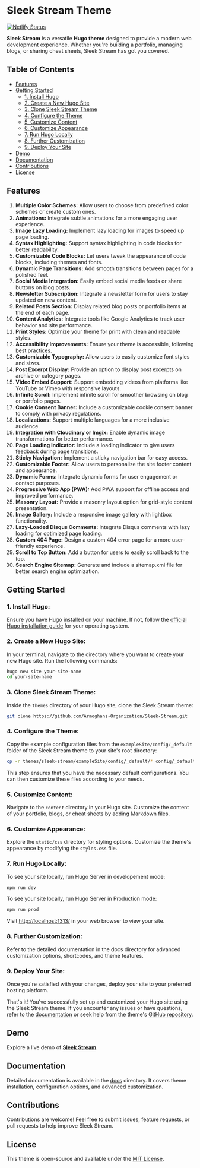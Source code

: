 # Sleek Stream Theme

[![Netlify Status](https://api.netlify.com/api/v1/badges/c5f1a299-e079-4f43-a6f1-c2a7cdfd7f9f/deploy-status)](https://app.netlify.com/sites/sleekstream/deploys)

**Sleek Stream** is a versatile **Hugo theme**  designed to provide a modern web development experience. Whether you're building a portfolio, managing blogs, or sharing cheat sheets, Sleek Stream has got you covered.

## Table of Contents

- [Features](#features)
- [Getting Started](#getting-started)
  - [1. Install Hugo](#1-install-hugo)
  - [2. Create a New Hugo Site](#2-create-a-new-hugo-site)
  - [3. Clone Sleek Stream Theme](#3-clone-sleek-stream-theme)
  - [4. Configure the Theme](#4-configure-the-theme)
  - [5. Customize Content](#5-customize-content)
  - [6. Customize Appearance](#6-customize-appearance)
  - [7. Run Hugo Locally](#7-run-hugo-locally)
  - [8. Further Customization](#8-further-customization)
  - [9. Deploy Your Site](#9-deploy-your-site)
- [Demo](#demo)
- [Documentation](#documentation)
- [Contributions](#contributions)
- [License](#license)

## Features

1. **Multiple Color Schemes:** Allow users to choose from predefined color schemes or create custom ones.
2. **Animations:** Integrate subtle animations for a more engaging user experience.
3. **Image Lazy Loading:** Implement lazy loading for images to speed up page loading.
4. **Syntax Highlighting:** Support syntax highlighting in code blocks for better readability.
5. **Customizable Code Blocks:** Let users tweak the appearance of code blocks, including themes and fonts.
6. **Dynamic Page Transitions:** Add smooth transitions between pages for a polished feel.
7. **Social Media Integration:** Easily embed social media feeds or share buttons on blog posts.
8. **Newsletter Subscription:** Integrate a newsletter form for users to stay updated on new content.
9. **Related Posts Section:** Display related blog posts or portfolio items at the end of each page.
10. **Content Analytics:** Integrate tools like Google Analytics to track user behavior and site performance.
11. **Print Styles:** Optimize your theme for print with clean and readable styles.
12. **Accessibility Improvements:** Ensure your theme is accessible, following best practices.
13. **Customizable Typography:** Allow users to easily customize font styles and sizes.
14. **Post Excerpt Display:** Provide an option to display post excerpts on archive or category pages.
15. **Video Embed Support:** Support embedding videos from platforms like YouTube or Vimeo with responsive layouts.
16. **Infinite Scroll:** Implement infinite scroll for smoother browsing on blog or portfolio pages.
17. **Cookie Consent Banner:** Include a customizable cookie consent banner to comply with privacy regulations.
18. **Localizations:** Support multiple languages for a more inclusive audience.
19. **Integration with Cloudinary or Imgix:** Enable dynamic image transformations for better performance.
20. **Page Loading Indicator:** Include a loading indicator to give users feedback during page transitions.
21. **Sticky Navigation:** Implement a sticky navigation bar for easy access.
22. **Customizable Footer:** Allow users to personalize the site footer content and appearance.
23. **Dynamic Forms:** Integrate dynamic forms for user engagement or contact purposes.
24. **Progressive Web App (PWA):** Add PWA support for offline access and improved performance.
25. **Masonry Layout:** Provide a masonry layout option for grid-style content presentation.
26. **Image Gallery:** Include a responsive image gallery with lightbox functionality.
27. **Lazy-Loaded Disqus Comments:** Integrate Disqus comments with lazy loading for optimized page loading.
28. **Custom 404 Page:** Design a custom 404 error page for a more user-friendly experience.
29. **Scroll to Top Button:** Add a button for users to easily scroll back to the top.
30. **Search Engine Sitemap:** Generate and include a sitemap.xml file for better search engine optimization.

## Getting Started

### 1. Install Hugo:

Ensure you have Hugo installed on your machine. If not, follow the [official Hugo installation guide](https://gohugo.io/getting-started/installing/) for your operating system.

### 2. Create a New Hugo Site:

In your terminal, navigate to the directory where you want to create your new Hugo site. Run the following commands:

```bash
hugo new site your-site-name
cd your-site-name
```

### 3. Clone Sleek Stream Theme:
Inside the ``themes`` directory of your Hugo site, clone the Sleek Stream theme:
```bash
git clone https://github.com/Armoghans-Organization/Sleek-Stream.git
```
### 4. Configure the Theme:
Copy the example configuration files from the ``exampleSite/config/_default`` folder of the Sleek Stream theme to your site's root directory:
```bash
cp -r themes/sleek-stream/exampleSite/config/_default/* config/_default/
```
This step ensures that you have the necessary default configurations. You can then customize these files according to your needs.

### 5. Customize Content:
Navigate to the ``content`` directory in your Hugo site. Customize the content of your portfolio, blogs, or cheat sheets by adding Markdown files.

### 6. Customize Appearance:
Explore the ``static/css`` directory for styling options. Customize the theme's appearance by modifying the ``styles.css`` file.

### 7. Run Hugo Locally:
To see your site locally, run Hugo Server in developement mode:
```bash
npm run dev
```

To see your site locally, run Hugo Server in Production mode:
```bash
npm run prod
```

Visit [http://localhost:1313/](http://localhost:1313/) in your web browser to view your site.

### 8. Further Customization:
Refer to the detailed documentation in the docs directory for advanced customization options, shortcodes, and theme features.

### 9. Deploy Your Site:
Once you're satisfied with your changes, deploy your site to your preferred hosting platform.

That's it! You've successfully set up and customized your Hugo site using the Sleek Stream theme. If you encounter any issues or have questions, refer to the [documentation](https://sleekstream.netlify.app/docs) or seek help from the theme's [GitHub repository](https://github.com/Armoghans-Organization/Sleek-Stream.git).

## Demo

Explore a live demo of [**Sleek Stream**](https://sleekstream.netlify.app).

## Documentation

Detailed documentation is available in the [docs](https://sleekstream.netlify.app/docs) directory. It covers theme installation, configuration options, and advanced customization.

## Contributions

Contributions are welcome! Feel free to submit issues, feature requests, or pull requests to help improve Sleek Stream.

## License

This theme is open-source and available under the [MIT License](LICENSE).
